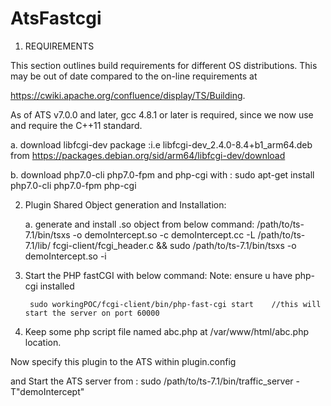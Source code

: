 # AtsFastcgi

1. REQUIREMENTS

  This section outlines build requirements for different OS
  distributions. This may be out of date compared to the on-line
  requirements at

  <https://cwiki.apache.org/confluence/display/TS/Building>.

  As of ATS v7.0.0 and later, gcc 4.8.1 or later is required, since we now use
  and require the C++11 standard.

  a. download libfcgi-dev package :i.e libfcgi-dev_2.4.0-8.4+b1_arm64.deb from https://packages.debian.org/sid/arm64/libfcgi-dev/download
 
  b. download php7.0-cli php7.0-fpm and php-cgi with :  sudo apt-get install php7.0-cli php7.0-fpm php-cgi




2. Plugin Shared Object generation and Installation:

	a. generate and install .so object from below command:
 /path/to/ts-7.1/bin/tsxs -o demoIntercept.so -c demoIntercept.cc -L /path/to/ts-7.1/lib/ fcgi-client/fcgi_header.c && sudo /path/to/ts-7.1/bin/tsxs -o demoIntercept.so -i


3. Start the PHP fastCGI with below command:
	Note: ensure u have php-cgi installed
 
        sudo workingPOC/fcgi-client/bin/php-fast-cgi start    //this will start the server on port 60000


4. Keep some php script file named abc.php at /var/www/html/abc.php location.


Now specify this plugin to the ATS within plugin.config

and Start the ATS server from : sudo /path/to/ts-7.1/bin/traffic_server -T"demoIntercept"
	 


   




